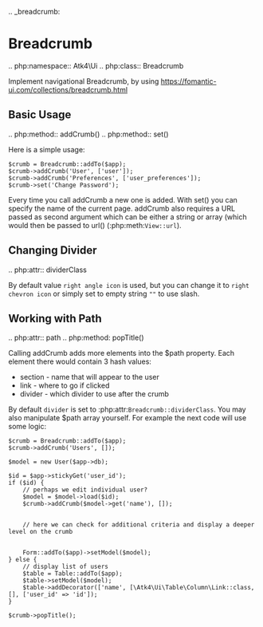 .. _breadcrumb:

# Breadcrumb

.. php:namespace:: Atk4\Ui
.. php:class:: Breadcrumb

Implement navigational Breadcrumb, by using https://fomantic-ui.com/collections/breadcrumb.html

## Basic Usage

.. php:method:: addCrumb()
.. php:method:: set()

Here is a simple usage:

```
$crumb = Breadcrumb::addTo($app);
$crumb->addCrumb('User', ['user']);
$crumb->addCrumb('Preferences', ['user_preferences']);
$crumb->set('Change Password');
```

Every time you call addCrumb a new one is added. With set() you can specify the name of the current page.
addCrumb also requires a URL passed as second argument which can be either a string or array (which would then
be passed to url() (:php:meth:`View::url`).

## Changing Divider

.. php:attr:: dividerClass

By default value `right angle icon` is used, but you can change it to `right chevron icon` or simply set to empty string `""`
to use slash.

## Working with Path

.. php:attr:: path
.. php:method: popTitle()

Calling addCrumb adds more elements into the $path property. Each element there would contain 3 hash values:

- section - name that will appear to the user
- link - where to go if clicked
- divider - which divider to use after the crumb

By default `divider` is set to :php:attr:`Breadcrumb::dividerClass`. You may also manipulate $path array yourself.
For example the next code will use some logic:

```
$crumb = Breadcrumb::addTo($app);
$crumb->addCrumb('Users', []);

$model = new User($app->db);

$id = $app->stickyGet('user_id');
if ($id) {
    // perhaps we edit individual user?
    $model = $model->load($id);
    $crumb->addCrumb($model->get('name'), []);


    // here we can check for additional criteria and display a deeper level on the crumb


    Form::addTo($app)->setModel($model);
} else {
    // display list of users
    $table = Table::addTo($app);
    $table->setModel($model);
    $table->addDecorator(['name', [\Atk4\Ui\Table\Column\Link::class, [], ['user_id' => 'id']);
}

$crumb->popTitle();
```


